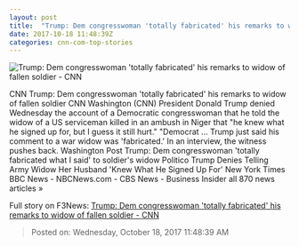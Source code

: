 ```yaml
---
layout: post
title:  "Trump: Dem congresswoman 'totally fabricated' his remarks to widow of fallen soldier - CNN"
date: 2017-10-18 11:48:39Z
categories: cnn-com-top-stories
---
```


![Trump: Dem congresswoman 'totally fabricated' his remarks to widow of fallen soldier - CNN](http://cdn.cnn.com/cnnnext/dam/assets/171017234240-frederica-wilson-super-tease.jpg)

CNN Trump: Dem congresswoman 'totally fabricated' his remarks to widow of fallen soldier CNN Washington (CNN) President Donald Trump denied Wednesday the account of a Democratic congresswoman that he told the widow of a US serviceman killed in an ambush in Niger that "he knew what he signed up for, but I guess it still hurt." "Democrat ... Trump just said his comment to a war widow was 'fabricated.' In an interview, the witness pushes back. Washington Post Trump: Dem congresswoman 'totally fabricated what I said' to soldier's widow Politico Trump Denies Telling Army Widow Her Husband 'Knew What He Signed Up For' New York Times BBC News - NBCNews.com - CBS News - Business Insider all 870 news articles »


Full story on F3News: [Trump: Dem congresswoman 'totally fabricated' his remarks to widow of fallen soldier - CNN](http://www.f3nws.com/n/mzDKGE)

> Posted on: Wednesday, October 18, 2017 11:48:39 AM
